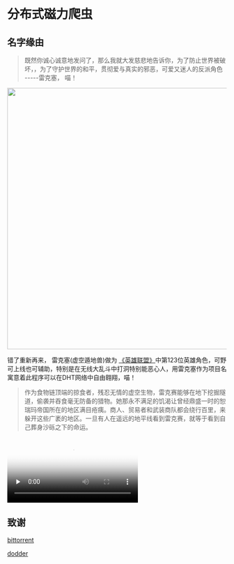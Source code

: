 # 分布式磁力爬虫

## 名字缘由
  
> 既然你诚心诚意地发问了，那么我就大发慈悲地告诉你，为了防止世界被破坏，，为了守护世界的和平，贯彻爱与真实的邪恶，可爱又迷人的反派角色 -----雷克塞， 喵！    
   
   
<div align=center><img src="https://i.loli.net/2020/03/14/mK35rwUG1hjCNRF.jpg" width="600"/></div>

   
错了重新再来， 雷克塞(虚空遁地兽)做为 [《英雄联盟》](https://lol.qq.com "标题")中第123位英雄角色，可野可上线也可辅助，特别是在无线大乱斗中打洞特别能恶心人，用雷克塞作为项目名寓意着此程序可以在DHT网络中自由翱翔，喵！
  
> 作为食物链顶端的掠食者，残忍无情的虚空生物，雷克赛能够在地下挖掘隧道，偷袭并吞食毫无防备的猎物。她那永不满足的饥渴让曾经鼎盛一时的恕瑞玛帝国所在的地区满目疮痍。商人、贸易者和武装商队都会绕行百里，来躲开这些广袤的地区。一旦有人在遥远的地平线看到雷克赛，就等于看到自己葬身沙砾之下的命运。
  
  
<video id="video" controls="" preload="none" poster="http://i1.hdslb.com/bfs/archive/4e5b474b0938e138448ae50cf97e2d68fc2e81c3.jpg@320w_200h.webp">
      <source id="mp4" src="http://player.bilibili.com/player.html?aid=60993476&cid=106125537&page=1" type="video/mp4">
      <source id="webm" src="http://player.bilibili.com/player.html?aid=60993476&cid=106125537&page=1" type="video/webm">
      <source id="ogv" src="http://player.bilibili.com/player.html?aid=60993476&cid=106125537&page=1" type="video/ogg">
      <p>Your user agent does not support the HTML5 Video element.</p>
</video>  
  
  
## 致谢
[bittorrent](http://www.bittorrent.org/index.html "标题")

[dodder](https://dodder.cc "标题")